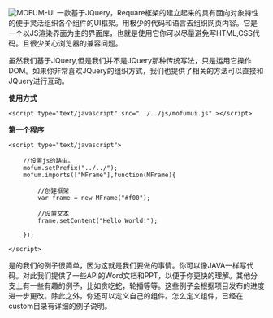 ![MOFUM-UI](https://gitee.com/uploads/images/2018/0514/113955_2be0af3f_1183052.png "MofumUI设计.png")
一款基于JQuery，Requare框架的建立起来的具有面向对象特性的便于灵活组织各个组件的UI框架。用极少的代码和语言去组织网页内容。它是一个以JS渲染界面为主的界面库，也就是使用它你可以尽量避免写HTML,CSS代码。且很少关心浏览器的兼容问题。

虽然我们基于JQuery,但是我们并不是JQuery那种传统写法，只是运用它操作DOM。如果你非常喜欢JQuery的组织方式，我们也提供了相关的方法可以直接和JQuery进行互动。


 **使用方式** 

```
<script type="text/javascript" src="../../js/mofumui.js" ></script>
```

 **第一个程序** 

```
<script type="text/javascript">
			
	//设置js的路由。
	mofum.setPrefix("../../");
	mofum.imports(["MFrame"],function(MFrame){
		
		//创建框架
		var frame = new MFrame("#f00");
		
		//设置文本
		frame.setContent("Hello World!");
		
	});
	
</script>
```

是的我们的例子很简单，因为这就是我们要做的事情。你可以像JAVA一样写代码。对此我们提供了一些API的Word文档和PPT，以便于你更快的理解。其他分支上有一些有趣的例子，比如贪吃蛇，轮播等等。这些例子会根据项目发布的进度进一步更改。除此之外，你还可以定义自己的组件。怎么定义组件，已经在custom目录有详细的例子说明。




